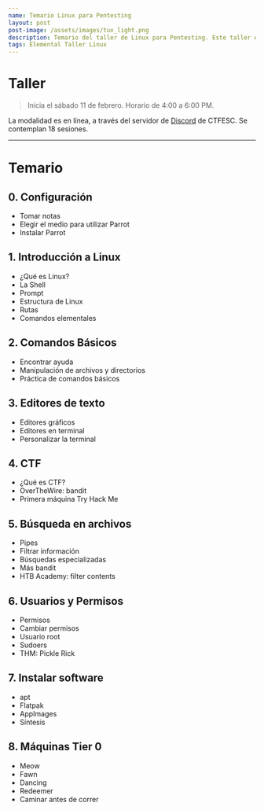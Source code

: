 ```yaml
---
name: Temario Linux para Pentesting
layout: post
post-image: /assets/images/tux_light.png
description: Temario del taller de Linux para Pentesting. Este taller está dirigido a personas con poca o nula experiencia en Linux, se abarcarán temas desde cómo ejecutar comandos hasta administración de permisos. Se incluye una introducción a la resolución de máquinas y principios de pentesting.
tags: Elemental Taller Linux
---
```


<!-- encuesta -->
<div data-tf-sidetab="oXMXcNsW" data-tf-opacity="100" data-tf-iframe-props="title=Hola, somos CTFESC" data-tf-transitive-search-params data-tf-button-color="#164D4D" data-tf-button-text="Encuesta" style="all:unset;"></div><script src="//embed.typeform.com/next/embed.js"></script>

# Taller

> Inicia el sábado 11 de febrero.
Horario de 4:00 a 6:00 PM.

La modalidad es en línea, a través del servidor de [Discord](https://discord.gg/JaU8YX59vV) de CTFESC. Se contemplan 18 sesiones.

---
# Temario

## 0. Configuración
- Tomar notas
- Elegir el medio para utilizar Parrot
- Instalar Parrot

## 1. Introducción a Linux
- ¿Qué es Linux?
- La Shell
- Prompt
- Estructura de Linux
- Rutas
- Comandos elementales

## 2. Comandos Básicos
- Encontrar ayuda
- Manipulación de archivos y directorios
- Práctica de comandos básicos

## 3. Editores de texto
- Editores gráficos
- Editores en terminal
- Personalizar la terminal

## 4. CTF 
- ¿Qué es CTF?
- OverTheWire: bandit
- Primera máquina Try Hack Me

## 5. Búsqueda en archivos
- Pipes
- Filtrar información
- Búsquedas especializadas
- Más bandit
- HTB Academy: filter contents

## 6. Usuarios y Permisos
- Permisos
- Cambiar permisos
- Usuario root
- Sudoers
- THM: Pickle Rick

## 7. Instalar software
- apt
- Flatpak
- AppImages
- Síntesis

## 8. Máquinas Tier 0
- Meow
- Fawn
- Dancing
- Redeemer
- Caminar antes de correr
